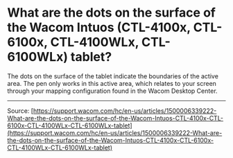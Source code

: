 # What are the dots on the surface of the Wacom Intuos (CTL-4100x, CTL-6100x, CTL-4100WLx, CTL-6100WLx) tablet?

The dots on the surface of the tablet indicate the boundaries of the active area. The pen only works in this active area, which relates to your screen through your mapping configuration found in the Wacom Desktop Center.

---
Source: [https://support.wacom.com/hc/en-us/articles/1500006339222-What-are-the-dots-on-the-surface-of-the-Wacom-Intuos-CTL-4100x-CTL-6100x-CTL-4100WLx-CTL-6100WLx-tablet](https://support.wacom.com/hc/en-us/articles/1500006339222-What-are-the-dots-on-the-surface-of-the-Wacom-Intuos-CTL-4100x-CTL-6100x-CTL-4100WLx-CTL-6100WLx-tablet)
